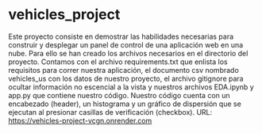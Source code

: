 # vehicles_project
Este proyecto consiste en demostrar las habilidades necesarias para construir y desplegar un panel de control de una aplicación web en una nube. Para ello se han creado los archivos necesarios en el directorio del proyecto. 
Contamos con el archivo requirements.txt que enlista los requisitos para correr nuestra aplicación, el documento csv nombrado vehicles_us con los datos de nuestro proyecto, el archivo gitignore para ocultar información no escencial a la vista y nuestros archivos EDA.ipynb y app.py que contiene nuestro código.
Nuestro código cuenta con un encabezado (header), un histograma y un gráfico de dispersión que se ejecutan al presionar casillas de verificación (checkbox).
URL: https://vehicles-project-vcgn.onrender.com
